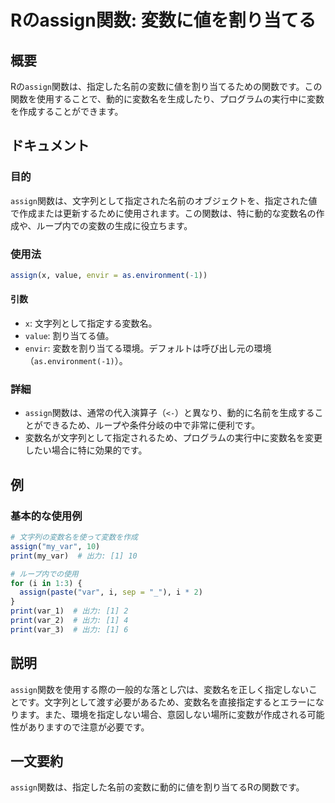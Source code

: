 <!--
Meta Description: # Rのassign関数: 変数に値を割り当てる ## 概要 Rの`assign`関数は、指定した名前の変数に値を割り当てるための関数です。この関数を使用することで、動的に変数名を生成したり、プログラムの実行中に変数を作成することができます。 ## ドキュメント ### 目的 `assign`関数は...
Meta Keywords: assign, 関数は, print, value, envir
-->

# Rのassign関数: 変数に値を割り当てる

## 概要
Rの`assign`関数は、指定した名前の変数に値を割り当てるための関数です。この関数を使用することで、動的に変数名を生成したり、プログラムの実行中に変数を作成することができます。

## ドキュメント
### 目的
`assign`関数は、文字列として指定された名前のオブジェクトを、指定された値で作成または更新するために使用されます。この関数は、特に動的な変数名の作成や、ループ内での変数の生成に役立ちます。

### 使用法
```R
assign(x, value, envir = as.environment(-1))
```

#### 引数
- `x`: 文字列として指定する変数名。
- `value`: 割り当てる値。
- `envir`: 変数を割り当てる環境。デフォルトは呼び出し元の環境（`as.environment(-1)`）。

### 詳細
- `assign`関数は、通常の代入演算子（`<-`）と異なり、動的に名前を生成することができるため、ループや条件分岐の中で非常に便利です。
- 変数名が文字列として指定されるため、プログラムの実行中に変数名を変更したい場合に特に効果的です。

## 例
### 基本的な使用例
```R
# 文字列の変数名を使って変数を作成
assign("my_var", 10)
print(my_var)  # 出力: [1] 10

# ループ内での使用
for (i in 1:3) {
  assign(paste("var", i, sep = "_"), i * 2)
}
print(var_1)  # 出力: [1] 2
print(var_2)  # 出力: [1] 4
print(var_3)  # 出力: [1] 6
```

## 説明
`assign`関数を使用する際の一般的な落とし穴は、変数名を正しく指定しないことです。文字列として渡す必要があるため、変数名を直接指定するとエラーになります。また、環境を指定しない場合、意図しない場所に変数が作成される可能性がありますので注意が必要です。

## 一文要約
`assign`関数は、指定した名前の変数に動的に値を割り当てるRの関数です。